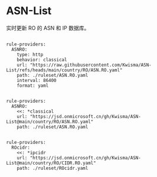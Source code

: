 
# ASN-List

实时更新 RO 的 ASN 和 IP 数据库。

<pre><code class="language-javascript">
rule-providers:
  ASNRO:
    type: http
    behavior: classical
    url: "https://raw.githubusercontent.com/Kwisma/ASN-List/refs/heads/main/country/RO/ASN.RO.yaml"
    path: ./ruleset/ASN.RO.yaml
    interval: 86400
    format: yaml
</code></pre>

<pre><code class="language-javascript">
rule-providers:
  ASNRO:
    <<: *classical
    url: "https://jsd.onmicrosoft.cn/gh/Kwisma/ASN-List@main/country/RO/ASN.RO.yaml"
    path: ./ruleset/ASN.RO.yaml
</code></pre>

<pre><code class="language-javascript">
rule-providers:
  ROcidr:
    <<: *ipcidr
    url: "https://jsd.onmicrosoft.cn/gh/Kwisma/ASN-List@main/country/RO/CIDR.RO.yaml"
    path: ./ruleset/ROcidr.yaml
</code></pre>
